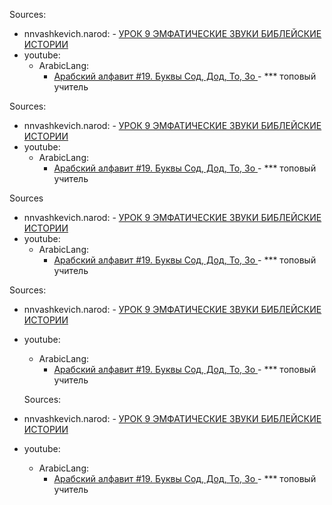
Sources:
 - nnvashkevich.narod: 
		- [УРОК 9 ЭМФАТИЧЕСКИЕ  ЗВУКИ БИБЛЕЙСКИЕ ИСТОРИИ](http://nnvashkevich.narod.ru/kng/CIMCEM/CeM09.htm)
 - youtube: 
	- ArabicLang: 
		- [Арабский алфавит #19. Буквы Сод, Дод, То, Зо ](https://youtu.be/EeqDXxbrKAI) - *** топовый учитель 


Sources:

 - nnvashkevich.narod: 
		- [УРОК 9 ЭМФАТИЧЕСКИЕ  ЗВУКИ БИБЛЕЙСКИЕ ИСТОРИИ](http://nnvashkevich.narod.ru/kng/CIMCEM/CeM09.htm)
 - youtube: 
	- ArabicLang: 
		- [Арабский алфавит #19. Буквы Сод, Дод, То, Зо ](https://youtu.be/EeqDXxbrKAI) - *** топовый учитель 


Sources
 - nnvashkevich.narod: 
		- [УРОК 9 ЭМФАТИЧЕСКИЕ  ЗВУКИ БИБЛЕЙСКИЕ ИСТОРИИ](http://nnvashkevich.narod.ru/kng/CIMCEM/CeM09.htm)
 - youtube: 
	- ArabicLang: 
		- [Арабский алфавит #19. Буквы Сод, Дод, То, Зо ](https://youtu.be/EeqDXxbrKAI) - *** топовый учитель 


Sources:
  - nnvashkevich.narod: 
		- [УРОК 9 ЭМФАТИЧЕСКИЕ  ЗВУКИ БИБЛЕЙСКИЕ ИСТОРИИ](http://nnvashkevich.narod.ru/kng/CIMCEM/CeM09.htm)
  - youtube: 
	- ArabicLang: 
		- [Арабский алфавит #19. Буквы Сод, Дод, То, Зо ](https://youtu.be/EeqDXxbrKAI) - *** топовый учитель 


	Sources:
 - nnvashkevich.narod: 
		- [УРОК 9 ЭМФАТИЧЕСКИЕ  ЗВУКИ БИБЛЕЙСКИЕ ИСТОРИИ](http://nnvashkevich.narod.ru/kng/CIMCEM/CeM09.htm)
 - youtube: 
	- ArabicLang: 
		- [Арабский алфавит #19. Буквы Сод, Дод, То, Зо ](https://youtu.be/EeqDXxbrKAI) - *** топовый учитель 
